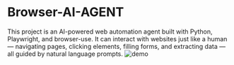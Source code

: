 # Browser-AI-AGENT
This project is an AI-powered web automation agent built with Python, Playwright, and browser-use. It can interact with websites just like a human — navigating pages, clicking elements, filling forms, and extracting data — all guided by natural language prompts.
![demo](https://github.com/user-attachments/assets/b9079989-8803-4561-a1ea-a841fc62a176)
